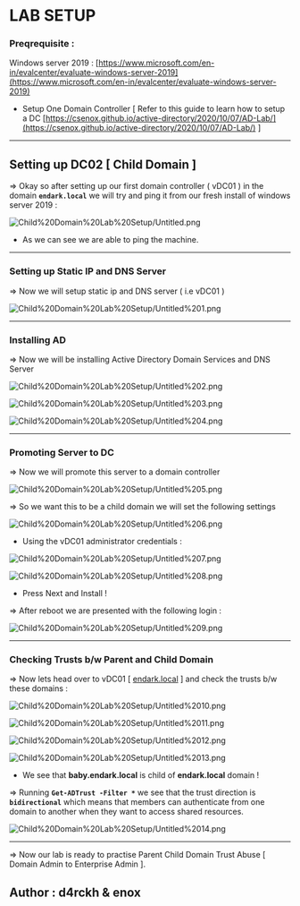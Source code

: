 # LAB SETUP

### Preqrequisite :

Windows server 2019 : [https://www.microsoft.com/en-in/evalcenter/evaluate-windows-server-2019](https://www.microsoft.com/en-in/evalcenter/evaluate-windows-server-2019)

- Setup One Domain Controller [ Refer to this guide to learn how to setup a DC [https://csenox.github.io/active-directory/2020/10/07/AD-Lab/](https://csenox.github.io/active-directory/2020/10/07/AD-Lab/) ]

---

## Setting up DC02 [ Child Domain ]

⇒ Okay so after setting up our first domain controller ( vDC01 ) in the domain **`endark.local`** we will try and ping it from our fresh install of windows server 2019 : 

![Child%20Domain%20Lab%20Setup/Untitled.png](Child%20Domain%20Lab%20Setup/Untitled.png)

- As we can see we are able to ping the machine.

---

### Setting up Static IP and DNS Server

⇒ Now we will setup static ip and DNS server ( i.e vDC01 )

![Child%20Domain%20Lab%20Setup/Untitled%201.png](Child%20Domain%20Lab%20Setup/Untitled%201.png)

---

### Installing AD

⇒ Now we will be installing Active Directory Domain Services and DNS Server

![Child%20Domain%20Lab%20Setup/Untitled%202.png](Child%20Domain%20Lab%20Setup/Untitled%202.png)

![Child%20Domain%20Lab%20Setup/Untitled%203.png](Child%20Domain%20Lab%20Setup/Untitled%203.png)

![Child%20Domain%20Lab%20Setup/Untitled%204.png](Child%20Domain%20Lab%20Setup/Untitled%204.png)

---

### Promoting Server to DC

⇒ Now we will promote this server to a domain controller

![Child%20Domain%20Lab%20Setup/Untitled%205.png](Child%20Domain%20Lab%20Setup/Untitled%205.png)

⇒ So we want this to be a child domain we will set the following settings 

![Child%20Domain%20Lab%20Setup/Untitled%206.png](Child%20Domain%20Lab%20Setup/Untitled%206.png)

- Using the vDC01 administrator credentials :

![Child%20Domain%20Lab%20Setup/Untitled%207.png](Child%20Domain%20Lab%20Setup/Untitled%207.png)

![Child%20Domain%20Lab%20Setup/Untitled%208.png](Child%20Domain%20Lab%20Setup/Untitled%208.png)

- Press Next and Install !

⇒ After reboot we are presented with the following login :

![Child%20Domain%20Lab%20Setup/Untitled%209.png](Child%20Domain%20Lab%20Setup/Untitled%209.png)

---

### Checking Trusts b/w Parent and Child Domain

⇒ Now lets head over to vDC01 [ [endark.local](http://endark.local) ] and check the trusts b/w these domains :

![Child%20Domain%20Lab%20Setup/Untitled%2010.png](Child%20Domain%20Lab%20Setup/Untitled%2010.png)

![Child%20Domain%20Lab%20Setup/Untitled%2011.png](Child%20Domain%20Lab%20Setup/Untitled%2011.png)

![Child%20Domain%20Lab%20Setup/Untitled%2012.png](Child%20Domain%20Lab%20Setup/Untitled%2012.png)

![Child%20Domain%20Lab%20Setup/Untitled%2013.png](Child%20Domain%20Lab%20Setup/Untitled%2013.png)

- We see that **baby.endark.local** is child of **endark.local** domain !

⇒ Running **`Get-ADTrust -Filter *`** we see that the trust direction is **`bidirectional`** which means that members can authenticate from one domain to another when they want to access shared resources.

![Child%20Domain%20Lab%20Setup/Untitled%2014.png](Child%20Domain%20Lab%20Setup/Untitled%2014.png)

---

⇒ Now our lab is ready to practise Parent Child Domain Trust Abuse [ Domain Admin to Enterprise Admin ].

## Author : **d4rckh** & **enox**